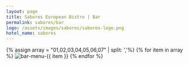 ```yaml
---
layout: page
title: Sabores European Bistro | Bar
permalink: sabores/bar
logo: /assets/images/sabores/sabores-logo.png
hotel_name: sabores
---
```

{% assign array = "01,02,03,04,05,06,07" | split: ','%}
{% for item in array %}
  <img src="/assets/images/sabores/bar/{{ item }}.webp" alt="bar-menu-{{ item }}" class="food-menu"/>
{% endfor %}